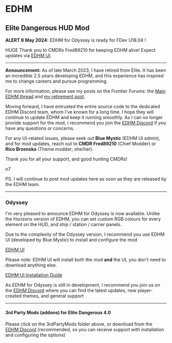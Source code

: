 # EDHM
## **Elite Dangerous HUD Mod**

**ALERT 8 May 2024:** EDHM for Odyssey is ready for FDev U18.04 !

HUGE Thank you to CMDRs Fred89210 for keeping EDHM alive! Expect updates via [EDHM UI](https://github.com/BlueMystical/EDHM_UI/releases/latest).

---

**Announcement:** As of late March 2023, I have retired from Elite. It has been an incredible 2.5 years developing EDHM, and this experience has inspired me to change careers and pursue programming. 

For more information, please see my posts on the Frontier Forums: the [Main EDHM thread](https://forums.frontier.co.uk/threads/elite-dangerous-hud-mod-edhm.557033/) and [my retirement post](https://forums.frontier.co.uk/threads/cmdrs-it-has-been-a-privilege.615656/).

Moving forward, I have entrusted the entire source code to the dedicated EDHM Discord team, whom I've known for a long time. I hope they will continue to update EDHM and keep it running smoothly. As I can no longer provide support for the mod, I recommend you join the [EDHM Discord](https://discord.gg/KTYgJegfYw) if you have any questions or concerns.

For any UI-related issues, please seek out **Blue Mystic** (EDHM UI admin), and for mod updates, reach out to **CMDR Fred89210** (Chief Modder) or **Rico Brzenska** (Theme modder; she/her).

Thank you for all your support, and good hunting CMDRs!

o7

PS. I will continue to post mod updates here as soon as they are released by the EDHM team.

---

### Odyssey
I'm very pleased to announce EDHM for Odyssey is now available. Unlike the Horizons version of EDHM, you can set custom RGB colours for every element on the HUD, and ship / station / carrier panels.

Due to the complexity of the Odyssey version, I recommend you use EDHM UI (developed by Blue Mystic) to install and configure the mod

[EDHM UI](https://github.com/BlueMystical/EDHM_UI/releases)

Please note: EDHM UI will install both the mod **and** the UI, you don't need to download anything else.

[EDHM UI Installation Guide](https://bluemystical.github.io/edhm-api/)

As EDHM for Odyssey is still in development, I recommend you join us on the [EDHM Discord](https://discord.gg/KTYgJegfYw) where you can find the latest updates, new player-created themes, and general support

-------------------------------------------------------------------------
#### 3rd Party Mods (addons) for Elite Dangerous 4.0

Please click on the 3rdPartyMods folder above, or download from the [EDHM Discord](https://discord.gg/KTYgJegfYw) (recommended, so you can receive support with installation and configuring the options)
